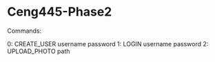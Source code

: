 # Ceng445-Phase2

Commands:

0: CREATE_USER username password
1: LOGIN username password
2: UPLOAD_PHOTO path